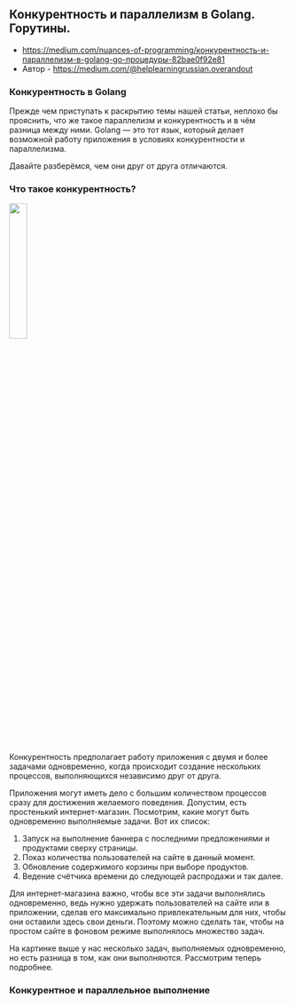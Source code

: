 ## Конкурентность и параллелизм в Golang. Горутины.

* https://medium.com/nuances-of-programming/конкурентность-и-параллелизм-в-golang-go-процедуры-82bae0f92e81
* Автор - https://medium.com/@helplearningrussian.overandout

### Конкурентность в Golang
Прежде чем приступать к раскрытию темы нашей статьи, неплохо бы прояснить, что же такое параллелизм и конкурентность и в чём разница между ними. Golang — это тот язык, который делает возможной работу приложения в условиях конкурентности и параллелизма.

Давайте разберёмся, чем они друг от друга отличаются.

### Что такое конкурентность?

<img src="https://miro.medium.com/max/700/0*N_Sg8_8YZbtSbSgA.png"  width=25% />

Конкурентность предполагает работу приложения с двумя и более задачами одновременно, когда происходит создание нескольких процессов, выполняющихся независимо друг от друга.

Приложения могут иметь дело с большим количеством процессов сразу для достижения желаемого поведения. Допустим, есть простенький интернет-магазин. Посмотрим, какие могут быть одновременно выполняемые задачи. Вот их список:

1. Запуск на выполнение баннера с последними предложениями и продуктами cверху страницы.
2. Показ количества пользователей на сайте в данный момент.
3. Обновление содержимого корзины при выборе продуктов.
4. Ведение счётчика времени до следующей распродажи и так далее.

Для интернет-магазина важно, чтобы все эти задачи выполнялись одновременно, ведь нужно удержать пользователей на сайте или в приложении, сделав его максимально привлекательным для них, чтобы они оставили здесь свои деньги. Поэтому можно сделать так, чтобы на простом сайте в фоновом режиме выполнялось множество задач.

На картинке выше у нас несколько задач, выполняемых одновременно, но есть разница в том, как они выполняются. Рассмотрим теперь подробнее.

### Конкурентное и параллельное выполнение
